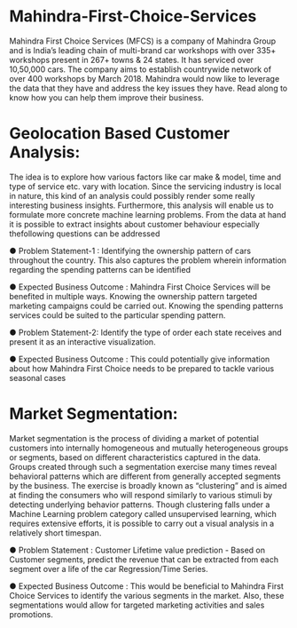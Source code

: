 # Mahindra-First-Choice-Services
Mahindra First Choice Services (MFCS) is a company of Mahindra Group and is India’s leading chain of multi-brand car workshops with over 335+ workshops present in 267+ towns &amp; 24 states. It has serviced over 10,50,000 cars. The company aims to establish countrywide network of over 400 workshops by March 2018. Mahindra would now like to leverage the data that they have and address the key issues they have. Read along to know how you can help them improve their business.

# Geolocation Based Customer Analysis:
The idea is to explore how various factors like car make & model, time and type of service etc. vary with location. Since the servicing industry is local in nature, this kind of an analysis could possibly render some really interesting business insights. Furthermore, this analysis will enable us to formulate more concrete machine learning problems.
From the data at hand it is possible to extract insights about customer behaviour especially thefollowing questions can be addressed

● Problem Statement-1 : Identifying the ownership pattern of cars throughout the country. This also captures the problem wherein information regarding the spending patterns can be identified

● Expected Business Outcome : Mahindra First Choice Services will be benefited in multiple ways. Knowing the ownership pattern targeted marketing campaigns could be carried out. Knowing the spending patterns services could be suited to the particular spending pattern.


● Problem Statement-2: Identify the type of order each state receives and present it as an interactive visualization.


● Expected Business Outcome : This could potentially give information about how Mahindra First Choice needs to be prepared to tackle various seasonal cases

# Market Segmentation:
Market segmentation is the process of dividing a market of potential customers into internally homogeneous and mutually heterogeneous groups or segments, based on different
characteristics captured in the data. Groups created through such a segmentation exercise many times reveal behavioral patterns which are different from generally accepted segments by the business. The exercise is broadly known as “clustering” and is aimed at finding the consumers who will respond similarly to various stimuli by detecting underlying behavior patterns. Though clustering falls under a Machine Learning problem category called unsupervised learning, which requires extensive efforts, it is possible to carry out a visual analysis in a relatively short timespan.


● Problem Statement : Customer Lifetime value prediction - Based on Customer segments, predict the revenue that can be extracted from each segment over a life of the car  Regression/Time Series.


● Expected Business Outcome : This would be beneficial to Mahindra First Choice Services to identify the various segments in the market. Also, these segmentations would allow for targeted marketing activities and sales promotions.
